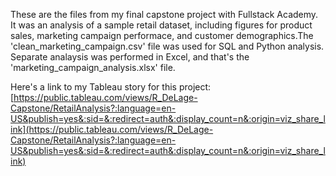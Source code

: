 These are the files from my final capstone project with Fullstack Academy. It was an analysis of a sample retail dataset, including figures for product sales, marketing campaign performace, and customer demographics.The 'clean_marketing_campaign.csv' file was used for SQL and Python analysis. Separate analaysis was performed in Excel, and that's the 'marketing_campaign_analysis.xlsx' file.

Here's a link to my Tableau story for this project: [https://public.tableau.com/views/R_DeLage-Capstone/RetailAnalysis?:language=en-US&publish=yes&:sid=&:redirect=auth&:display_count=n&:origin=viz_share_link](https://public.tableau.com/views/R_DeLage-Capstone/RetailAnalysis?:language=en-US&publish=yes&:sid=&:redirect=auth&:display_count=n&:origin=viz_share_link)
